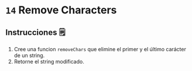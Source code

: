 # `14` Remove Characters

## Instrucciones 🗒
1. Cree una funcion `removeChars` que elimine el primer y el último carácter de un string.
2. Retorne el string modificado.